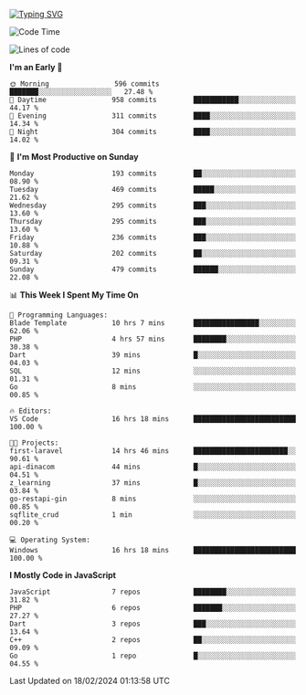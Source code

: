 [![Typing SVG](https://readme-typing-svg.demolab.com?font=Fira+Code&pause=1000&color=F7F7F7&random=false&width=435&lines=Hi+%F0%9F%91%8B%2C+I'm+Rafiu+Sidqi;Junior+Backend+Developer)](https://git.io/typing-svg)
<!--START_SECTION:waka-->
![Code Time](http://img.shields.io/badge/Code%20Time-161%20hrs%2037%20mins-blue)

![Lines of code](https://img.shields.io/badge/From%20Hello%20World%20I%27ve%20Written-711.9%20thousand%20lines%20of%20code-blue)

**I'm an Early 🐤** 

```text
🌞 Morning                596 commits         ███████░░░░░░░░░░░░░░░░░░   27.48 % 
🌆 Daytime                958 commits         ███████████░░░░░░░░░░░░░░   44.17 % 
🌃 Evening                311 commits         ████░░░░░░░░░░░░░░░░░░░░░   14.34 % 
🌙 Night                  304 commits         ████░░░░░░░░░░░░░░░░░░░░░   14.02 % 
```
📅 **I'm Most Productive on Sunday** 

```text
Monday                   193 commits         ██░░░░░░░░░░░░░░░░░░░░░░░   08.90 % 
Tuesday                  469 commits         █████░░░░░░░░░░░░░░░░░░░░   21.62 % 
Wednesday                295 commits         ███░░░░░░░░░░░░░░░░░░░░░░   13.60 % 
Thursday                 295 commits         ███░░░░░░░░░░░░░░░░░░░░░░   13.60 % 
Friday                   236 commits         ███░░░░░░░░░░░░░░░░░░░░░░   10.88 % 
Saturday                 202 commits         ██░░░░░░░░░░░░░░░░░░░░░░░   09.31 % 
Sunday                   479 commits         ██████░░░░░░░░░░░░░░░░░░░   22.08 % 
```


📊 **This Week I Spent My Time On** 

```text
💬 Programming Languages: 
Blade Template           10 hrs 7 mins       ████████████████░░░░░░░░░   62.06 % 
PHP                      4 hrs 57 mins       ████████░░░░░░░░░░░░░░░░░   30.38 % 
Dart                     39 mins             █░░░░░░░░░░░░░░░░░░░░░░░░   04.03 % 
SQL                      12 mins             ░░░░░░░░░░░░░░░░░░░░░░░░░   01.31 % 
Go                       8 mins              ░░░░░░░░░░░░░░░░░░░░░░░░░   00.85 % 

🔥 Editors: 
VS Code                  16 hrs 18 mins      █████████████████████████   100.00 % 

🐱‍💻 Projects: 
first-laravel            14 hrs 46 mins      ███████████████████████░░   90.61 % 
api-dinacom              44 mins             █░░░░░░░░░░░░░░░░░░░░░░░░   04.51 % 
z_learning               37 mins             █░░░░░░░░░░░░░░░░░░░░░░░░   03.84 % 
go-restapi-gin           8 mins              ░░░░░░░░░░░░░░░░░░░░░░░░░   00.85 % 
sqflite_crud             1 min               ░░░░░░░░░░░░░░░░░░░░░░░░░   00.20 % 

💻 Operating System: 
Windows                  16 hrs 18 mins      █████████████████████████   100.00 % 
```

**I Mostly Code in JavaScript** 

```text
JavaScript               7 repos             ████████░░░░░░░░░░░░░░░░░   31.82 % 
PHP                      6 repos             ███████░░░░░░░░░░░░░░░░░░   27.27 % 
Dart                     3 repos             ███░░░░░░░░░░░░░░░░░░░░░░   13.64 % 
C++                      2 repos             ██░░░░░░░░░░░░░░░░░░░░░░░   09.09 % 
Go                       1 repo              █░░░░░░░░░░░░░░░░░░░░░░░░   04.55 % 
```




 Last Updated on 18/02/2024 01:13:58 UTC
<!--END_SECTION:waka-->
